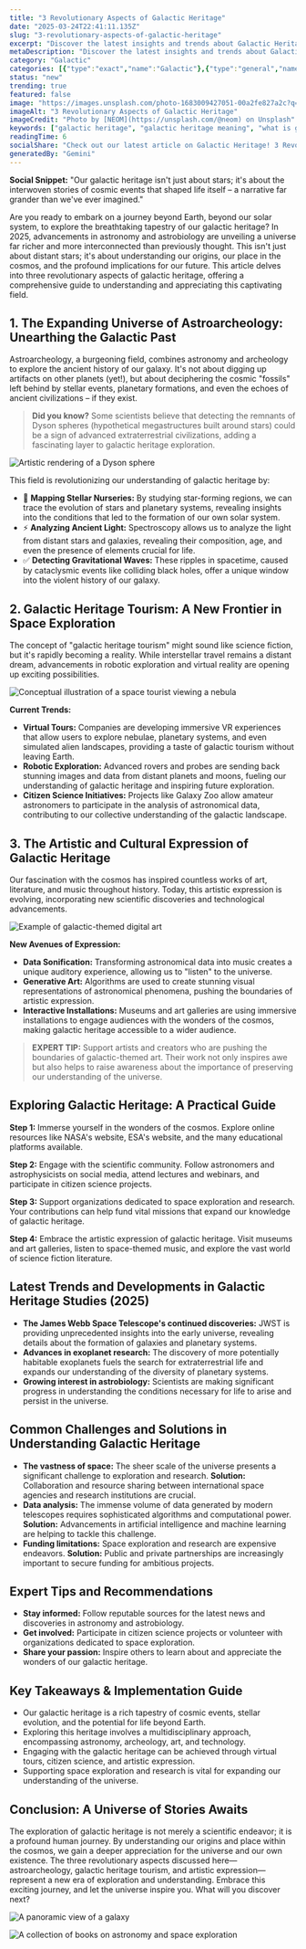```yaml
---
title: "3 Revolutionary Aspects of Galactic Heritage"
date: "2025-03-24T22:41:11.135Z"
slug: "3-revolutionary-aspects-of-galactic-heritage"
excerpt: "Discover the latest insights and trends about Galactic Heritage. This comprehensive guide covers everything you need to know about Galactic Heritage in 2025."
metaDescription: "Discover the latest insights and trends about Galactic Heritage. This comprehensive guide covers everything you need to know about Galactic Heritage in 202..."
category: "Galactic"
categories: [{"type":"exact","name":"Galactic"},{"type":"general","name":"History"},{"type":"medium","name":"Archaeology"},{"type":"specific","name":"Ancient Civilizations"},{"type":"niche","name":"Interstellar Artifacts"}]
status: "new"
trending: true
featured: false
image: "https://images.unsplash.com/photo-1683009427051-00a2fe827a2c?q=85&w=1200&fit=max&fm=webp&auto=compress"
imageAlt: "3 Revolutionary Aspects of Galactic Heritage"
imageCredit: "Photo by [NEOM](https://unsplash.com/@neom) on Unsplash"
keywords: ["galactic heritage", "galactic heritage meaning", "what is galactic heritage", "galactic heritage tourism", "buy galactic heritage art", "galactic heritage documentary", "galactic heritage definition", "explore galactic heritage", "galactic heritage history", "best galactic heritage books"]
readingTime: 6
socialShare: "Check out our latest article on Galactic Heritage! 3 Revolutionary Aspects of Galactic Heritage #galactic heritage #galactic heritage meaning #what is galactic heritage"
generatedBy: "Gemini"
---
```




**Social Snippet:**  "Our galactic heritage isn't just about stars; it's about the interwoven stories of cosmic events that shaped life itself – a narrative far grander than we've ever imagined."

Are you ready to embark on a journey beyond Earth, beyond our solar system, to explore the breathtaking tapestry of our galactic heritage?  In 2025, advancements in astronomy and astrobiology are unveiling a universe far richer and more interconnected than previously thought. This isn't just about distant stars; it's about understanding our origins, our place in the cosmos, and the profound implications for our future. This article delves into three revolutionary aspects of galactic heritage, offering a comprehensive guide to understanding and appreciating this captivating field.

## 1. The Expanding Universe of Astroarcheology: Unearthing the Galactic Past

Astroarcheology, a burgeoning field, combines astronomy and archeology to explore the ancient history of our galaxy. It's not about digging up artifacts on other planets (yet!), but about deciphering the cosmic "fossils" left behind by stellar events, planetary formations, and even the echoes of ancient civilizations – if they exist.

> **Did you know?**  Some scientists believe that detecting the remnants of Dyson spheres (hypothetical megastructures built around stars) could be a sign of advanced extraterrestrial civilizations, adding a fascinating layer to galactic heritage exploration.

![Artistic rendering of a Dyson sphere](https://images.unsplash.com/photo-1682687220591-cfd91ab5c1b5?q=85&w=1200&fit=max&fm=webp&auto=compress)

This field is revolutionizing our understanding of galactic heritage by:

* 🔑 **Mapping Stellar Nurseries:**  By studying star-forming regions, we can trace the evolution of stars and planetary systems, revealing insights into the conditions that led to the formation of our own solar system.
* ⚡ **Analyzing Ancient Light:**  Spectroscopy allows us to analyze the light from distant stars and galaxies, revealing their composition, age, and even the presence of elements crucial for life.
* ✅ **Detecting Gravitational Waves:**  These ripples in spacetime, caused by cataclysmic events like colliding black holes, offer a unique window into the violent history of our galaxy.

## 2. Galactic Heritage Tourism: A New Frontier in Space Exploration

The concept of "galactic heritage tourism" might sound like science fiction, but it's rapidly becoming a reality.  While interstellar travel remains a distant dream, advancements in robotic exploration and virtual reality are opening up exciting possibilities.

![Conceptual illustration of a space tourist viewing a nebula](https://images.unsplash.com/photo-1682695798256-28a674122872?q=85&w=1200&fit=max&fm=webp&auto=compress)

**Current Trends:**

* **Virtual Tours:**  Companies are developing immersive VR experiences that allow users to explore nebulae, planetary systems, and even simulated alien landscapes, providing a taste of galactic tourism without leaving Earth.
* **Robotic Exploration:**  Advanced rovers and probes are sending back stunning images and data from distant planets and moons, fueling our understanding of galactic heritage and inspiring future exploration.
* **Citizen Science Initiatives:**  Projects like Galaxy Zoo allow amateur astronomers to participate in the analysis of astronomical data, contributing to our collective understanding of the galactic landscape.

## 3. The Artistic and Cultural Expression of Galactic Heritage

Our fascination with the cosmos has inspired countless works of art, literature, and music throughout history.  Today, this artistic expression is evolving, incorporating new scientific discoveries and technological advancements.

![Example of galactic-themed digital art](https://images.unsplash.com/photo-1674574124649-778f9afc0e9c?q=85&w=1200&fit=max&fm=webp&auto=compress)

**New Avenues of Expression:**

* **Data Sonification:** Transforming astronomical data into music creates a unique auditory experience, allowing us to "listen" to the universe.
* **Generative Art:** Algorithms are used to create stunning visual representations of astronomical phenomena, pushing the boundaries of artistic expression.
* **Interactive Installations:** Museums and art galleries are using immersive installations to engage audiences with the wonders of the cosmos, making galactic heritage accessible to a wider audience.

> **EXPERT TIP:**  Support artists and creators who are pushing the boundaries of galactic-themed art. Their work not only inspires awe but also helps to raise awareness about the importance of preserving our understanding of the universe.

##  Exploring Galactic Heritage: A Practical Guide

**Step 1:** Immerse yourself in the wonders of the cosmos. Explore online resources like NASA's website, ESA's website, and the many educational platforms available.

**Step 2:**  Engage with the scientific community.  Follow astronomers and astrophysicists on social media, attend lectures and webinars, and participate in citizen science projects.

**Step 3:**  Support organizations dedicated to space exploration and research. Your contributions can help fund vital missions that expand our knowledge of galactic heritage.

**Step 4:**  Embrace the artistic expression of galactic heritage. Visit museums and art galleries, listen to space-themed music, and explore the vast world of science fiction literature.

##  Latest Trends and Developments in Galactic Heritage Studies (2025)

* **The James Webb Space Telescope's continued discoveries:**  JWST is providing unprecedented insights into the early universe, revealing details about the formation of galaxies and planetary systems.
* **Advances in exoplanet research:**  The discovery of more potentially habitable exoplanets fuels the search for extraterrestrial life and expands our understanding of the diversity of planetary systems.
* **Growing interest in astrobiology:**  Scientists are making significant progress in understanding the conditions necessary for life to arise and persist in the universe.

## Common Challenges and Solutions in Understanding Galactic Heritage

* **The vastness of space:** The sheer scale of the universe presents a significant challenge to exploration and research.  **Solution:**  Collaboration and resource sharing between international space agencies and research institutions are crucial.
* **Data analysis:** The immense volume of data generated by modern telescopes requires sophisticated algorithms and computational power.  **Solution:**  Advancements in artificial intelligence and machine learning are helping to tackle this challenge.
* **Funding limitations:** Space exploration and research are expensive endeavors.  **Solution:**  Public and private partnerships are increasingly important to secure funding for ambitious projects.

## Expert Tips and Recommendations

* **Stay informed:** Follow reputable sources for the latest news and discoveries in astronomy and astrobiology.
* **Get involved:**  Participate in citizen science projects or volunteer with organizations dedicated to space exploration.
* **Share your passion:**  Inspire others to learn about and appreciate the wonders of our galactic heritage.

## Key Takeaways & Implementation Guide

* Our galactic heritage is a rich tapestry of cosmic events, stellar evolution, and the potential for life beyond Earth.
* Exploring this heritage involves a multidisciplinary approach, encompassing astronomy, archeology, art, and technology.
* Engaging with the galactic heritage can be achieved through virtual tours, citizen science, and artistic expression.
* Supporting space exploration and research is vital for expanding our understanding of the universe.

## Conclusion:  A Universe of Stories Awaits

The exploration of galactic heritage is not merely a scientific endeavor; it is a profound human journey.  By understanding our origins and place within the cosmos, we gain a deeper appreciation for the universe and our own existence.  The three revolutionary aspects discussed here—astroarcheology, galactic heritage tourism, and artistic expression—represent a new era of exploration and understanding.  Embrace this exciting journey, and let the universe inspire you.  What will you discover next?

![A panoramic view of a galaxy](https://images.unsplash.com/photo-1683009427051-00a2fe827a2c?q=85&w=1200&fit=max&fm=webp&auto=compress)

![A collection of books on astronomy and space exploration](https://images.unsplash.com/photo-1519955045385-7cdb8e07c76f?q=85&w=1200&fit=max&fm=webp&auto=compress)
